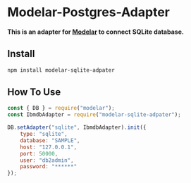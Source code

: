 # Modelar-Postgres-Adapter

**This is an adapter for [Modelar](http://modelar.hyurl.com) to connect**
**SQLite database.**

## Install

```sh
npm install modelar-sqlite-adpater
```

## How To Use

```javascript
const { DB } = require("modelar");
const IbmdbAdapter = require("modelar-sqlite-adpater");

DB.setAdapter("sqlite", IbmdbAdapter).init({
    type: "sqlite",
    database: "SAMPLE",
    host: "127.0.0.1",
    port: 50000,
    user: "db2admin",
    password: "******"
});
```